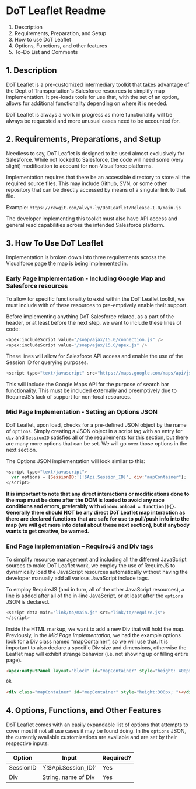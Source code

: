 # DoT Leaflet Readme

1. Description
2. Requirements, Preparation, and Setup
3. How to use DoT Leaflet
4. Options, Functions, and other features
5. To-Do List and Comments


## 1.    Description

DoT Leaflet is a pre-customized intermediary toolkit that takes advantage of the Dept of Transportation's Salesforce resources to simplify map implementation. It pre-loads tools for use that, with the set of an option, allows for additional functionality depending on where it is needed.

DoT Leaflet is always a work in progress as more functionality will be always be requested and more unusual cases need to be accounted for.


## 2.    Requirements, Preparations, and Setup

Needless to say, DoT Leaflet is designed to be used almost exclusively for Salesforce. While not locked to Salesforce, the code will need some (very slight) modification to account for non-Visualforce platforms.

Implementation requires that there be an accessible directory to store all the required source files. This may include Github, SVN, or some other repository that can be directly accessed by means of a singular link to that file. 

Example: `https://rawgit.com/alvyn-ly/DoTLeaflet/Release-1.0/main.js`

The developer implementing this toolkit must also have API access and general read capabilities across the intended Salesforce platform.

## 3.    How To Use DoT Leaflet

Implementation is broken down into three requirements across the Visualforce page the map is being implemented in.

### **Early Page Implementation - Including Google Map and Salesforce resources**

To allow for specific functionality to exist within the DoT Leaflet toolkit, we must include with of these resources to pre-emptively enable their support.

Before implementing anything DoT Salesforce related, as a part of the header, or at least before the next step, we want to include these lines of code:

```javascript
<apex:includeScript value="/soap/ajax/15.0/connection.js" />
<apex:includeScript value="/soap/ajax/15.0/apex.js" />
```

These lines will allow for Salesforce API access and enable the use of the Session ID for querying purposes.

```javascript
<script type="text/javascript" src="https://maps.google.com/maps/api/js?libraries=places"></script>
```

This will include the Google Maps API for the purpose of search bar functionality. 
This must be included externally and preemptively due to RequireJS’s lack of support for non-local resources.

### **Mid Page Implementation - Setting an Options JSON**

DoT Leaflet, upon load, checks for a pre-defined JSON object by the name of `options`.
Simply creating a JSON object in a script tag with an entry for `div` and `SessionID` satisfies all of the requirements for this section, but there are many more options that can be set. We will go over those options in the next section.

The Options JSON implementation will look similar to this:
```javascript
<script type="text/javascript">
  var options = {SessionID:'{!$Api.Session_ID}', div:"mapContainer"};
</script>
```
**It is important to note that any direct interactions or modifications done to the map must be done after the DOM is loaded to avoid any race conditions and errors, preferably with `window.onload = function(){}`. Generally there should NOT be any direct DoT Leaflet map interaction as there are declared functions that are safe for use to pull/push info into the map (we will get more into detail about these next section), but if anybody wants to get creative, be warned.**


### **End Page Implementation – RequireJS and Div tags**

To simplify resource management and including all the different JavaScript sources to make DoT Leaflet work, we employ the use of RequireJS to dynamically load the JavaScript resources automatically without having the developer manually add all various JavaScript include tags.

To employ RequireJS (and in turn, all of the other JavaScript resources), a line is added after all of the in-line JavaScript, or at least after the `options` JSON is declared.

```javascript
<script data-main="link/to/main.js" src="link/to/require.js">
</script>
```

Inside the HTML markup, we want to add a new Div that will hold the map. Previously, in the *Mid Page Implementation*, we had the example options look for a Div class named “mapContainer”, so we will use that. It is important to also declare a specific Div size and dimensions, otherwise the Leaflet map will exhibit strange behavior (i.e. not showing up or filling entire page).

````html
<apex:outputPanel layout="block" id="mapContainer" style="height: 400px;" styleClass></apex:outputPanel>

OR

<div class="mapContainer" id="mapContainer" style="height:300px; "></div>
````
## 4. Options, Functions, and Other Features

DoT Leaflet comes with an easily expandable list of options that attempts to cover most if not all use cases it may be found doing. 
In the `options` JSON, the currently available customizations are available and are set by their respective inputs:

Option | Input | Required?
--- | --- | ---
SessionID | '{!$Api.Session_ID}' | Yes
Div | String, name of Div | Yes



